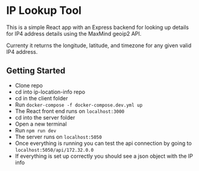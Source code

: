 # IP Lookup Tool

This is a simple React app with an Express backend for looking up details for IP4 address details using the MaxMind geoip2 API.

Currenty it returns the longitude, latitude, and timezone for any given valid IP4 address.

## Getting Started

- Clone repo
- cd into ip-location-info repo
- cd in the client folder
- Run `docker-compose -f docker-compose.dev.yml up`
- The React front end runs on `localhost:3000`
- cd into the server folder
- Open a new terminal
- Run `npm run dev`
- The server runs on `localhost:5050`
- Once everything is running you can test the api connection by going to `localhost:5050/api/172.32.0.0`
- If everything is set up correctly you should see a json object with the IP info 

